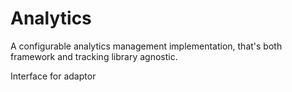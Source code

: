 # Analytics

A configurable analytics management implementation, that's both framework and tracking library agnostic.

Interface for adaptor


